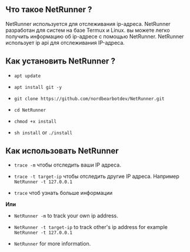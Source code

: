 ## Что такое NetRunner ?

NetRunner используется для отслеживания ip-адреса. NetRunner разработан для систем на базе Termux и Linux. вы можете легко получить информацию об ip-адресе с помощью NetRunner. NetRunner использует ip api для отслеживания IP-адреса.



## Как установить NetRunner ?

* `apt update`

* `apt install git -y`

* `git clone https://github.com/nordbearbotdev/NetRunner.git`

* `cd NetRunner`

* `chmod +x install`

* `sh install` or `./install`


## Как использовать NetRunner

* `trace -m` чтобы отследить ваши IP адреса.

* `trace -t target-ip` чтобы отследить другие IP адреса. Например `NetRunner -t 127.0.0.1`

* `trace` чтоб узнать больше информации

**Или**

* `NetRunner -m` to track your own ip address.

* `NetRunner -t target-ip` to track other's ip address for example `NetRunner -t 127.0.0.1`

* `NetRunner` for more information.


